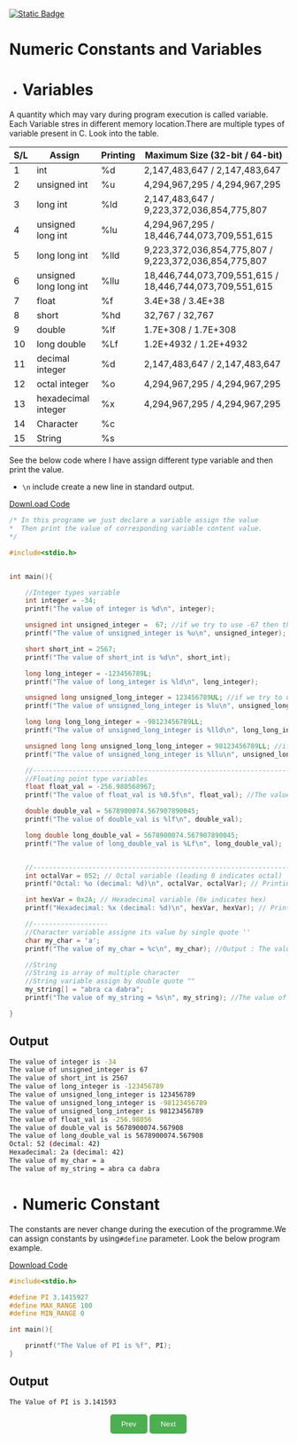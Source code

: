 [![Static Badge](https://img.shields.io/badge/Home-maker?labelColor=grey&color=grey)](https://baponkar.github.io/Learning-C)


# Numeric Constants and Variables

* # Variables 

A quantity which may vary during program execution is called variable. Each Variable stres in different memory location.There are multiple types of variable present in C. Look into the table.


| S/L | Assign                   | Printing | Maximum Size (32-bit / 64-bit)                          |
|-----|--------------------------|----------|---------------------------------------------------------|
| 1   | int                      | %d       | 2,147,483,647 / 2,147,483,647                           |
| 2   | unsigned int             | %u       | 4,294,967,295 / 4,294,967,295                           |
| 3   | long int                 | %ld      | 2,147,483,647 / 9,223,372,036,854,775,807               |
| 4   | unsigned long int        | %lu      | 4,294,967,295 / 18,446,744,073,709,551,615              |
| 5   | long long int            | %lld     | 9,223,372,036,854,775,807 / 9,223,372,036,854,775,807   |
| 6   | unsigned long long int   | %llu     | 18,446,744,073,709,551,615 / 18,446,744,073,709,551,615 |
| 7   | float                    | %f       | 3.4E+38 / 3.4E+38                                       |
| 8   | short                    | %hd      | 32,767 / 32,767                                         |
| 9   | double                   | %lf      | 1.7E+308 / 1.7E+308                                     |
| 10  | long double              | %Lf      | 1.2E+4932 / 1.2E+4932                                   |
| 11  | decimal integer          | %d       | 2,147,483,647 / 2,147,483,647                           |
| 12  | octal integer            | %o       | 4,294,967,295 / 4,294,967,295                           |
| 13  | hexadecimal integer      | %x       | 4,294,967,295 / 4,294,967,295                           |
| 14  | Character                | %c       |                                                         |
| 15  | String                   | %s       |                                                         |


See the below code where I have assign different type variable and then print the value.

* `\n` include create a new line in standard output.

[Downl.oad Code](./code/different_types_variables.c)



```c
/* In this programe we just declare a variable assign the value
*  Then print the value of corresponding variable content value.
*/

#include<stdio.h>


int main(){

    //Integer types variable
    int integer = -34;
    printf("The value of integer is %d\n", integer);

    unsigned int unsigned_integer =  67; //if we try to use -67 then the variable store highest positive number
    printf("The value of unsigned_integer is %u\n", unsigned_integer);

    short short_int = 2567;
    printf("The value of short_int is %d\n", short_int);

    long long_integer = -123456789L;
    printf("The value of long_integer is %ld\n", long_integer);

    unsigned long unsigned_long_integer = 123456789UL; //if we try to use -123456789LU then the variable store highest positive number
    printf("The value of unsigned_long_integer is %lu\n", unsigned_long_integer);

    long long long_long_integer = -98123456789LL; 
    printf("The value of unsigned_long_integer is %lld\n", long_long_integer);

    unsigned long long unsigned_long_long_integer = 98123456789LL; //if we try to use -98123456789LL then the variable store highest positive number
    printf("The value of unsigned_long_integer is %llu\n", unsigned_long_long_integer);

    //-----------------------------------------------------------------------------------
    //Floating point type variables
    float float_val = -256.980568967;
    printf("The value of float_val is %0.5f\n", float_val); //The value of float_val is -256.98056

    double double_val = 5678900074.567907890045;
    printf("The value of double_val is %lf\n", double_val);

    long double long_double_val = 5678900074.567907890045;
    printf("The value of long_double_val is %Lf\n", long_double_val);


    //-----------------------------------------------------------------------------------
    int octalVar = 052; // Octal variable (leading 0 indicates octal)
    printf("Octal: %o (decimal: %d)\n", octalVar, octalVar); // Printing the octal variable and corresponding decimal number

    int hexVar = 0x2A; // Hexadecimal variable (0x indicates hex)
    printf("Hexadecimal: %x (decimal: %d)\n", hexVar, hexVar); // Printing the hexadecimal variable and corresponding decimal number

    //-------------------
    //Character variable assigne its value by single quote ''
    char my_char = 'a';
    printf("The value of my_char = %c\n", my_char); //Output : The value of my_char =  'a'

    //String
    //String is array of multiple character
    //String variable assign by double quote ""
    my_string[] = "abra ca dabra";
    printf("The value of my_string = %s\n", my_string); //The value of my_string = abra ca dabra

}
```

## Output
```bash
The value of integer is -34
The value of unsigned_integer is 67
The value of short_int is 2567
The value of long_integer is -123456789
The value of unsigned_long_integer is 123456789
The value of unsigned_long_integer is -98123456789
The value of unsigned_long_integer is 98123456789
The value of float_val is -256.98056
The value of double_val is 5678900074.567908
The value of long_double_val is 5678900074.567908
Octal: 52 (decimal: 42)
Hexadecimal: 2a (decimal: 42)
The value of my_char = a
The value of my_string = abra ca dabra
```

* # Numeric Constant

The constants are never change during the execution of the programme.We can assign constants by using`#define` parameter. Look the below program example.

[Download Code](./code/constant.c)

```c
#include<stdio.h>

#define PI 3.1415927
#define MAX_RANGE 100
#define MIN_RANGE 0

int main(){

    prinntf("The Value of PI is %f", PI);
}
```

## Output

```bash
The Value of PI is 3.141593
```



<div style="text-align: center;">
    <button type="button" onclick="window.location.href='https://baponkar.github.io/Learning-C/Hello-World/Hello-World';" style="background-color: #4CAF50; color: white; padding: 10px 20px; border: none; border-radius: 5px; cursor: pointer;">
       Prev
    </button>
     <button type="button" onclick="window.location.href='https://baponkar.github.io/Learning-C/Comments/Comments';" style="background-color: #4CAF50; color: white; padding: 10px 20px; border: none; border-radius: 5px; cursor: pointer;">
       Next
    </button>
</div>